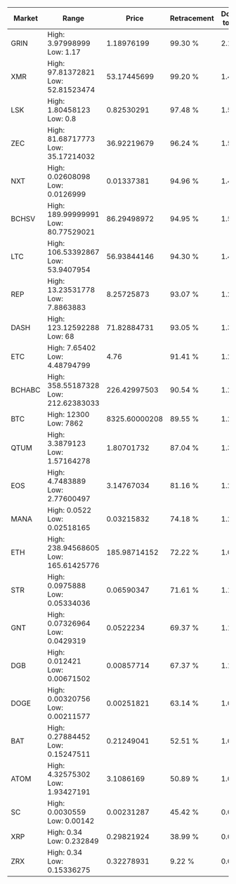 | Market | Range | Price| Retracement | Doubles to 50% |
| --- | --- | --- | --- | --- |
| GRIN | High: 3.97998999<br />Low: 1.17 | 1.18976199 | 99.30 % | 2.16 |
| XMR | High: 97.81372821<br />Low: 52.81523474 | 53.17445699 | 99.20 % | 1.42 |
| LSK | High: 1.80458123<br />Low: 0.8 | 0.82530291 | 97.48 % | 1.58 |
| ZEC | High: 81.68717773<br />Low: 35.17214032 | 36.92219679 | 96.24 % | 1.58 |
| NXT | High: 0.02608098<br />Low: 0.0126999 | 0.01337381 | 94.96 % | 1.45 |
| BCHSV | High: 189.99999991<br />Low: 80.77529021 | 86.29498972 | 94.95 % | 1.57 |
| LTC | High: 106.53392867<br />Low: 53.9407954 | 56.93844146 | 94.30 % | 1.41 |
| REP | High: 13.23531778<br />Low: 7.8863883 | 8.25725873 | 93.07 % | 1.28 |
| DASH | High: 123.12592288<br />Low: 68 | 71.82884731 | 93.05 % | 1.33 |
| ETC | High: 7.65402<br />Low: 4.48794799 | 4.76 | 91.41 % | 1.28 |
| BCHABC | High: 358.55187328<br />Low: 212.62383033 | 226.42997503 | 90.54 % | 1.26 |
| BTC | High: 12300<br />Low: 7862 | 8325.60000208 | 89.55 % | 1.21 |
| QTUM | High: 3.3879123<br />Low: 1.57164278 | 1.80701732 | 87.04 % | 1.37 |
| EOS | High: 4.7483889<br />Low: 2.77600497 | 3.14767034 | 81.16 % | 1.20 |
| MANA | High: 0.0522<br />Low: 0.02518165 | 0.03215832 | 74.18 % | 1.20 |
| ETH | High: 238.94568605<br />Low: 165.61425776 | 185.98714152 | 72.22 % | 1.09 |
| STR | High: 0.0975888<br />Low: 0.05334036 | 0.06590347 | 71.61 % | 1.15 |
| GNT | High: 0.07326964<br />Low: 0.0429319 | 0.0522234 | 69.37 % | 1.11 |
| DGB | High: 0.012421<br />Low: 0.00671502 | 0.00857714 | 67.37 % | 1.12 |
| DOGE | High: 0.00320756<br />Low: 0.00211577 | 0.00251821 | 63.14 % | 1.06 |
| BAT | High: 0.27884452<br />Low: 0.15247511 | 0.21249041 | 52.51 % | 1.01 |
| ATOM | High: 4.32575302<br />Low: 1.93427191 | 3.1086169 | 50.89 % | 1.01 |
| SC | High: 0.0030559<br />Low: 0.00142 | 0.00231287 | 45.42 % | 0.00 |
| XRP | High: 0.34<br />Low: 0.232849 | 0.29821924 | 38.99 % | 0.00 |
| ZRX | High: 0.34<br />Low: 0.15336275 | 0.32278931 | 9.22 % | 0.00 |
